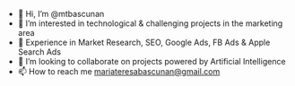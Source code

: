 - 👋 Hi, I’m @mtbascunan
- 👀 I’m interested in technological & challenging projects in the marketing area
- 🌱 Experience in Market Research, SEO, Google Ads, FB Ads & Apple Search Ads
- 💞️ I’m looking to collaborate on projects powered by Artificial Intelligence
- 📫 How to reach me mariateresabascunan@gmail.com 

<!---
mtbascunan/mtbascunan is a ✨ special ✨ repository because its `README.md` (this file) appears on your GitHub profile.
You can click the Preview link to take a look at your changes.
--->
